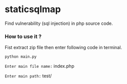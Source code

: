 # staticsqlmap
Find vulnerability (sql injection) in php source code.

### How to use it ?
 Fist extract zip file then enter following code in terminal.
 

`python main.py`


`Enter main file name:`
index.php

`Enter main path:`
test/
